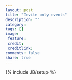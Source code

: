 ```yaml
---
layout: post
title: "Invite only events"
description: ""
category: 
tags: []
image:
 feature: 
 credit:
 creditlink:
comments: false
share: true
---
```

{% include JB/setup %}
